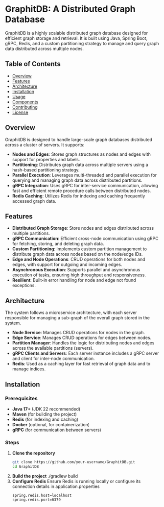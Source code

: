 # GraphitDB: A Distributed Graph Database

GraphitDB is a highly scalable distributed graph database designed for efficient graph storage and retrieval. It is built using Java, Spring Boot, gRPC, Redis, and a custom partitioning strategy to manage and query graph data distributed across multiple nodes.

## Table of Contents
- [Overview](#overview)
- [Features](#features)
- [Architecture](#architecture)
- [Installation](#installation)
- [Usage](#usage)
- [Components](#components)
- [Contributing](#contributing)
- [License](#license)

## Overview
GraphitDB is designed to handle large-scale graph databases distributed across a cluster of servers. It supports:
- **Nodes and Edges**: Stores graph structures as nodes and edges with support for properties and labels.
- **Partitioning**: Distributes graph data across multiple servers using a hash-based partitioning strategy.
- **Parallel Execution**: Leverages multi-threaded and parallel execution for querying and managing graph data across distributed partitions.
- **gRPC Integration**: Uses gRPC for inter-service communication, allowing fast and efficient remote procedure calls between distributed nodes.
- **Redis Caching**: Utilizes Redis for indexing and caching frequently accessed graph data.

## Features
- **Distributed Graph Storage**: Store nodes and edges distributed across multiple partitions.
- **gRPC Communication**: Efficient cross-node communication using gRPC for fetching, storing, and deleting graph data.
- **Custom Partitioning**: Implements custom partition management to distribute graph data across nodes based on the node/edge IDs.
- **Edge and Node Operations**: CRUD operations for both nodes and edges, with support for outgoing and incoming edges.
- **Asynchronous Execution**: Supports parallel and asynchronous execution of tasks, ensuring high throughput and responsiveness.
- **Resilient**: Built-in error handling for node and edge not found exceptions.

## Architecture
The system follows a microservice architecture, with each server responsible for managing a sub-graph of the overall graph stored in the system.

- **Node Service**: Manages CRUD operations for nodes in the graph.
- **Edge Service**: Manages CRUD operations for edges between nodes.
- **Partition Manager**: Handles the logic for distributing nodes and edges across the available partitions (servers).
- **gRPC Clients and Servers**: Each server instance includes a gRPC server and client for inter-node communication.
- **Redis**: Used as a caching layer for fast retrieval of graph data and to manage indices.


## Installation

### Prerequisites
- **Java 17+** (JDK 22 recommended)
- **Maven** (for building the project)
- **Redis** (for indexing and caching)
- **Docker** (optional, for containerization)
- **gRPC** (for communication between servers)

### Steps

1. **Clone the repository**
   ```bash
   git clone https://github.com/your-username/GraphitDB.git
   cd GraphitDB
2. **Build the project**
   ./gradlew build
3. **Configure Redis** Ensure Redis is running locally or configure its connection details in application.properties
   ```
   spring.redis.host=localhost
   spring.redis.port=6379

